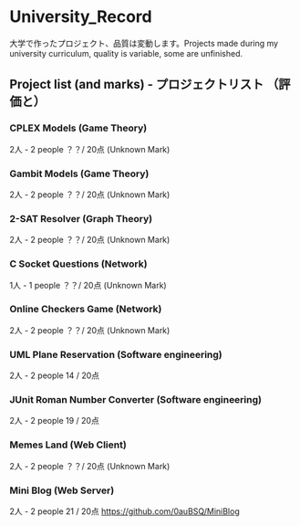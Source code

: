 # University_Record
大学で作ったプロジェクト、品質は変動します。Projects made during my university curriculum, quality is variable, some are unfinished.

## Project list (and marks) - プロジェクトリスト （評価と）

### CPLEX Models (Game Theory)

2人 - 2 people
？？/ 20点 (Unknown Mark)

### Gambit Models (Game Theory)

2人 - 2 people
？？/ 20点 (Unknown Mark)

### 2-SAT Resolver (Graph Theory)

2人 - 2 people
？？/ 20点 (Unknown Mark)

### C Socket Questions (Network)

1人 - 1 people
？？/ 20点 (Unknown Mark)

### Online Checkers Game (Network)

2人 - 2 people
？？/ 20点 (Unknown Mark)

### UML Plane Reservation (Software engineering)

2人 - 2 people
14 / 20点 

### JUnit Roman Number Converter (Software engineering)

2人 - 2 people
19 / 20点

### Memes Land (Web Client)

2人 - 2 people
？？/ 20点 (Unknown Mark)

### Mini Blog (Web Server)

2人 - 2 people
21 / 20点
https://github.com/0auBSQ/MiniBlog